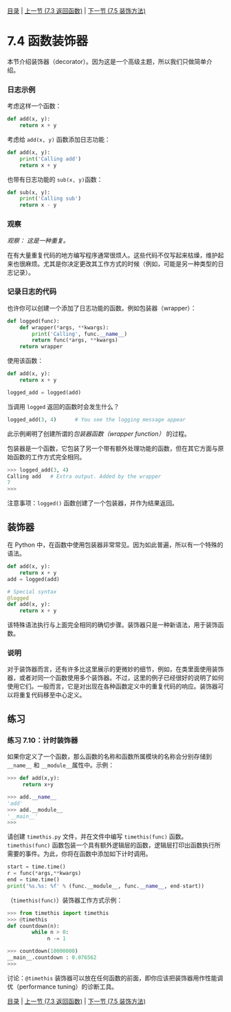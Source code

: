 [目录](../Contents.md) \| [上一节 (7.3 返回函数)](03_Returning_functions.md) \| [下一节 (7.5 装饰方法)](05_Decorated_methods.md)

# 7.4 函数装饰器

本节介绍装饰器（decorator）。因为这是一个高级主题，所以我们只做简单介绍。

### 日志示例

考虑这样一个函数：

```python
def add(x, y):
    return x + y
```

考虑给 `add(x, y)` 函数添加日志功能：

```python
def add(x, y):
    print('Calling add')
    return x + y
```

也带有日志功能的 `sub(x, y)`函数：

```python
def sub(x, y):
    print('Calling sub')
    return x - y
```

### 观察

*观察： 这是一种重复。*

在有大量重复代码的地方编写程序通常很烦人。这些代码不仅写起来枯燥，维护起来也很麻烦。尤其是你决定更改其工作方式的时候（例如，可能是另一种类型的日志记录）。

### 记录日志的代码

也许你可以创建一个添加了日志功能的函数。例如包装器（wrapper）：

```python
def logged(func):
    def wrapper(*args, **kwargs):
        print('Calling', func.__name__)
        return func(*args, **kwargs)
    return wrapper
```

使用该函数：

```python
def add(x, y):
    return x + y

logged_add = logged(add)
```

当调用 `logged` 返回的函数时会发生什么？

```python
logged_add(3, 4)      # You see the logging message appear
```

此示例阐明了创建所谓的*包装器函数（wrapper function）* 的过程。

包装器是一个函数，它包装了另一个带有额外处理功能的函数，但在其它方面与原始函数的工作方式完全相同。

```python
>>> logged_add(3, 4)
Calling add   # Extra output. Added by the wrapper
7
>>>
```

注意事项：`logged()`  函数创建了一个包装器，并作为结果返回。

## 装饰器

在 Python 中，在函数中使用包装器非常常见。因为如此普遍，所以有一个特殊的语法。

```python
def add(x, y):
    return x + y
add = logged(add)

# Special syntax
@logged
def add(x, y):
    return x + y
```

该特殊语法执行与上面完全相同的确切步骤。装饰器只是一种新语法，用于装饰函数。

### 说明

对于装饰器而言，还有许多比这里展示的更微妙的细节，例如，在类里面使用装饰器，或者对同一个函数使用多个装饰器。不过，这里的例子已经很好的说明了如何使用它们。一般而言，它是对出现在各种函数定义中的重复代码的响应。装饰器可以将重复代码移至中心定义。

## 练习

### 练习 7.10：计时装饰器

如果你定义了一个函数，那么函数的名称和函数所属模块的名称会分别存储到 `__name__` 和 `__module__`属性中。示例：

```python
>>> def add(x,y):
     return x+y

>>> add.__name__
'add'
>>> add.__module__
'__main__'
>>>
```

请创建 `timethis.py` 文件，并在文件中编写 `timethis(func)` 函数。`timethis(func)` 函数包装一个具有额外逻辑层的函数，逻辑层打印出函数执行所需要的事件。为此，你将在函数中添加如下计时调用。

```python
start = time.time()
r = func(*args,**kwargs)
end = time.time()
print('%s.%s: %f' % (func.__module__, func.__name__, end-start))
```

（`timethis(func)`）装饰器工作方式示例：

```python
>>> from timethis import timethis
>>> @timethis
def countdown(n):
        while n > 0:
             n -= 1

>>> countdown(10000000)
__main__.countdown : 0.076562
>>>
```

讨论：`@timethis` 装饰器可以放在任何函数的前面，即你应该把装饰器用作性能调优（performance tuning）的诊断工具。

[目录](../Contents.md) \| [上一节 (7.3 返回函数)](03_Returning_functions.md) \| [下一节 (7.5 装饰方法)](05_Decorated_methods.md)